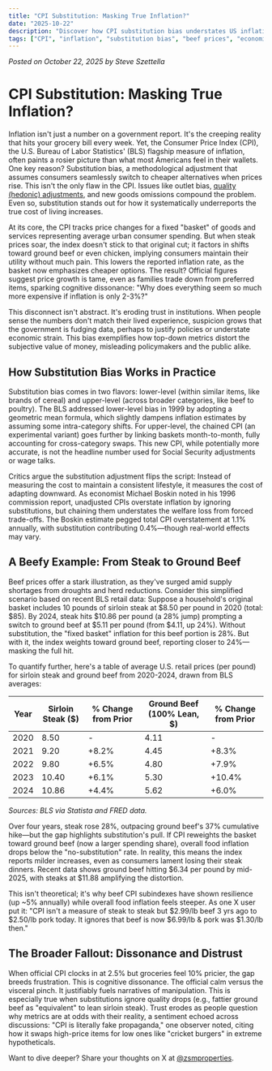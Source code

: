 ```yaml
---
title: "CPI Substitution: Masking True Inflation?"
date: "2025-10-22"
description: "Discover how CPI substitution bias understates US inflation rates using beef price data, revealing why official reports clash with everyday price hikes and erode public trust."
tags: ["CPI", "inflation", "substitution bias", "beef prices", "economics"]
---
```

*Posted on October 22, 2025 by Steve Szettella*
# CPI Substitution: Masking True Inflation?

Inflation isn't just a number on a government report. It's the creeping reality that hits your grocery bill every week. Yet, the Consumer Price Index (CPI), the U.S. Bureau of Labor Statistics' (BLS) flagship measure of inflation, often paints a rosier picture than what most Americans feel in their wallets. One key reason? Substitution bias, a methodological adjustment that assumes consumers seamlessly switch to cheaper alternatives when prices rise. This isn't the only flaw in the CPI.  Issues like outlet bias, [quality (hedonic) adjustments](v_hedonic_adjustments_distort_cp_20251012), and new goods omissions compound the problem.  Even so, substitution stands out for how it systematically underreports the true cost of living increases.

At its core, the CPI tracks price changes for a fixed "basket" of goods and services representing average urban consumer spending. But when steak prices soar, the index doesn't stick to that original cut; it factors in shifts toward ground beef or even chicken, implying consumers maintain their utility without much pain. This lowers the reported inflation rate, as the basket now emphasizes cheaper options. The result? Official figures suggest price growth is tame, even as families trade down from preferred items, sparking cognitive dissonance: "Why does everything seem so much more expensive if inflation is only 2-3%?"

This disconnect isn't abstract. It's eroding trust in institutions. When people sense the numbers don't match their lived experience, suspicion grows that the government is fudging data, perhaps to justify policies or understate economic strain. This bias exemplifies how top-down metrics distort the subjective value of money, misleading policymakers and the public alike.

## How Substitution Bias Works in Practice

Substitution bias comes in two flavors: lower-level (within similar items, like brands of cereal) and upper-level (across broader categories, like beef to poultry). The BLS addressed lower-level bias in 1999 by adopting a geometric mean formula, which slightly dampens inflation estimates by assuming some intra-category shifts. For upper-level, the chained CPI (an experimental variant) goes further by linking baskets month-to-month, fully accounting for cross-category swaps.  This new CPI, while potentially more accurate, is not the headline number used for Social Security adjustments or wage talks.

Critics argue the substitution adjustment flips the script: Instead of measuring the cost to maintain a consistent lifestyle, it measures the cost of adapting downward. As economist Michael Boskin noted in his 1996 commission report, unadjusted CPIs overstate inflation by ignoring substitutions, but chaining them understates the welfare loss from forced trade-offs. The Boskin estimate pegged total CPI overstatement at 1.1% annually, with substitution contributing 0.4%—though real-world effects may vary.

## A Beefy Example: From Steak to Ground Beef

Beef prices offer a stark illustration, as they've surged amid supply shortages from droughts and herd reductions. Consider this simplified scenario based on recent BLS retail data: Suppose a household's original basket includes 10 pounds of sirloin steak at $8.50 per pound in 2020 (total: $85). By 2024, steak hits $10.86 per pound (a 28% jump) prompting a switch to ground beef at $5.11 per pound (from $4.11, up 24%). Without substitution, the "fixed basket" inflation for this beef portion is 28%. But with it, the index weights toward ground beef, reporting closer to 24%—masking the full hit.

To quantify further, here's a table of average U.S. retail prices (per pound) for sirloin steak and ground beef from 2020-2024, drawn from BLS averages:

| Year | Sirloin Steak ($) | % Change from Prior | Ground Beef (100% Lean, $) | % Change from Prior |
|------|-------------------|---------------------|----------------------------|---------------------|
| 2020 | 8.50             | -                   | 4.11                       | -                   |
| 2021 | 9.20             | +8.2%               | 4.45                       | +8.3%               |
| 2022 | 9.80             | +6.5%               | 4.80                       | +7.9%               |
| 2023 | 10.40            | +6.1%               | 5.30                       | +10.4%              |
| 2024 | 10.86            | +4.4%               | 5.62                       | +6.0%               |

*Sources: BLS via Statista and FRED data.*

Over four years, steak rose 28%, outpacing ground beef's 37% cumulative hike—but the gap highlights substitution's pull. If CPI reweights the basket toward ground beef (now a larger spending share), overall food inflation drops below the "no-substitution" rate. In reality, this means the index reports milder increases, even as consumers lament losing their steak dinners. Recent data shows ground beef hitting $6.34 per pound by mid-2025, with steaks at $11.88 amplifying the distortion.

This isn't theoretical; it's why beef CPI subindexes have shown resilience (up ~5% annually) while overall food inflation feels steeper. As one X user put it: "CPI isn't a measure of steak to steak but $2.99/lb beef 3 yrs ago to $2.50/lb pork today. It ignores that beef is now $6.99/lb & pork was $1.30/lb then."

## The Broader Fallout: Dissonance and Distrust

When official CPI clocks in at 2.5% but groceries feel 10% pricier, the gap breeds frustration. This is cognitive dissonance.  The official calm versus the visceral pinch.  It justifiably fuels narratives of manipulation.  This is especially true when substitutions ignore quality drops (e.g., fattier ground beef as "equivalent" to lean sirloin steak). Trust erodes as people question why metrics are at odds with their reality, a sentiment echoed across discussions: "CPI is literally fake propaganda," one observer noted, citing how it swaps high-price items for low ones like "cricket burgers" in extreme hypotheticals.

Want to dive deeper? Share your thoughts on X at [@zsmproperties](https://x.com/zsmproperties).
